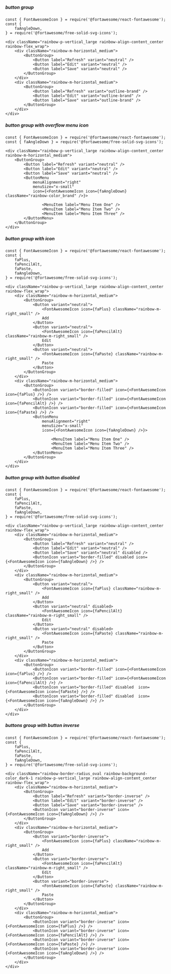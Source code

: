 ##### button group

    const { FontAwesomeIcon } = require('@fortawesome/react-fontawesome');
    const {
        faAngleDown,
    } = require('@fortawesome/free-solid-svg-icons');

    <div className="rainbow-p-vertical_large rainbow-align-content_center rainbow-flex_wrap">
        <div className="rainbow-m-horizontal_medium">
            <ButtonGroup>
                <Button label="Refresh" variant="neutral" />
                <Button label="Edit" variant="neutral" />
                <Button label="Save" variant="neutral" />
            </ButtonGroup>
        </div>
        <div className="rainbow-m-horizontal_medium">
            <ButtonGroup>
                <Button label="Refresh" variant="outline-brand" />
                <Button label="Edit" variant="outline-brand" />
                <Button label="Save" variant="outline-brand" />
            </ButtonGroup>
        </div>
    </div>


##### button group with overflow menu icon

    const { FontAwesomeIcon } = require('@fortawesome/react-fontawesome');
    const { faAngleDown } = require('@fortawesome/free-solid-svg-icons');

    <div className="rainbow-p-vertical_large rainbow-align-content_center rainbow-m-horizontal_medium">
        <ButtonGroup>
            <Button label="Refresh" variant="neutral" />
            <Button label="Edit" variant="neutral" />
            <Button label="Save" variant="neutral" />
            <ButtonMenu
                menuAlignment="right"
                menuSize="x-small"
                icon={<FontAwesomeIcon icon={faAngleDown} className="rainbow-color_brand" />}>

                    <MenuItem label="Menu Item One" />
                    <MenuItem label="Menu Item Two" />
                    <MenuItem label="Menu Item Three" />
            </ButtonMenu>
        </ButtonGroup>
    </div>


##### button group with icon

    const { FontAwesomeIcon } = require('@fortawesome/react-fontawesome');
    const {
        faPlus,
        faPencilAlt,
        faPaste,
        faAngleDown,
    } = require('@fortawesome/free-solid-svg-icons');

    <div className="rainbow-p-vertical_large rainbow-align-content_center rainbow-flex_wrap">
        <div className="rainbow-m-horizontal_medium">
            <ButtonGroup>
                <Button variant="neutral">
                    <FontAwesomeIcon icon={faPlus} className="rainbow-m-right_small" />
                    Add
                </Button>
                <Button variant="neutral">
                    <FontAwesomeIcon icon={faPencilAlt} className="rainbow-m-right_small" />
                    Edit
                </Button>
                <Button variant="neutral">
                    <FontAwesomeIcon icon={faPaste} className="rainbow-m-right_small" />
                    Paste
                </Button>
            </ButtonGroup>
        </div>
        <div className="rainbow-m-horizontal_medium">
            <ButtonGroup>
                <ButtonIcon variant="border-filled" icon={<FontAwesomeIcon icon={faPlus} />} />
                <ButtonIcon variant="border-filled" icon={<FontAwesomeIcon icon={faPencilAlt} />} />
                <ButtonIcon variant="border-filled" icon={<FontAwesomeIcon icon={faPaste} />} />
                <ButtonMenu
                    menuAlignment="right"
                    menuSize="x-small"
                    icon={<FontAwesomeIcon icon={faAngleDown} />}>

                        <MenuItem label="Menu Item One" />
                        <MenuItem label="Menu Item Two" />
                        <MenuItem label="Menu Item Three" />
                </ButtonMenu>
            </ButtonGroup>
        </div>
    </div>

##### button group with button disabled

    const { FontAwesomeIcon } = require('@fortawesome/react-fontawesome');
    const {
        faPlus,
        faPencilAlt,
        faPaste,
        faAngleDown,
    } = require('@fortawesome/free-solid-svg-icons');

    <div className="rainbow-p-vertical_large rainbow-align-content_center rainbow-flex_wrap">
        <div className="rainbow-m-horizontal_medium">
            <ButtonGroup>
                <Button label="Refresh" variant="neutral" />
                <Button label="Edit" variant="neutral" />
                <Button label="Save" variant="neutral" disabled />
                <ButtonIcon variant="border-filled" disabled icon={<FontAwesomeIcon icon={faAngleDown} />} />
            </ButtonGroup>
        </div>
        <div className="rainbow-m-horizontal_medium">
            <ButtonGroup>
                <Button variant="neutral">
                    <FontAwesomeIcon icon={faPlus} className="rainbow-m-right_small" />
                    Add
                </Button>
                <Button variant="neutral" disabled>
                    <FontAwesomeIcon icon={faPencilAlt} className="rainbow-m-right_small" />
                    Edit
                </Button>
                <Button variant="neutral" disabled>
                    <FontAwesomeIcon icon={faPaste} className="rainbow-m-right_small" />
                    Paste
                </Button>
            </ButtonGroup>
        </div>
        <div className="rainbow-m-horizontal_medium">
            <ButtonGroup>
                <ButtonIcon variant="border-filled" icon={<FontAwesomeIcon icon={faPlus} />} />
                <ButtonIcon variant="border-filled" icon={<FontAwesomeIcon icon={faPencilAlt} />} />
                <ButtonIcon variant="border-filled" disabled  icon={<FontAwesomeIcon icon={faPaste} />} />
                <ButtonIcon variant="border-filled" disabled  icon={<FontAwesomeIcon icon={faAngleDown} />} />
            </ButtonGroup>
        </div>
    </div>


##### buttons group with button inverse

    const { FontAwesomeIcon } = require('@fortawesome/react-fontawesome');
    const {
        faPlus,
        faPencilAlt,
        faPaste,
        faAngleDown,
    } = require('@fortawesome/free-solid-svg-icons');

    <div className="rainbow-border-radius_oval rainbow-background-color_dark-1 rainbow-p-vertical_large rainbow-align-content_center rainbow-flex_wrap">
        <div className="rainbow-m-horizontal_medium">
            <ButtonGroup>
                <Button label="Refresh" variant="border-inverse" />
                <Button label="Edit" variant="border-inverse" />
                <Button label="Save" variant="border-inverse" />
                <ButtonIcon variant="border-inverse" icon={<FontAwesomeIcon icon={faAngleDown} />} />
            </ButtonGroup>
        </div>
        <div className="rainbow-m-horizontal_medium">
            <ButtonGroup>
                <Button variant="border-inverse">
                    <FontAwesomeIcon icon={faPlus} className="rainbow-m-right_small" />
                    Add
                </Button>
                <Button variant="border-inverse">
                    <FontAwesomeIcon icon={faPencilAlt} className="rainbow-m-right_small" />
                    Edit
                </Button>
                <Button variant="border-inverse">
                    <FontAwesomeIcon icon={faPaste} className="rainbow-m-right_small" />
                    Paste
                </Button>
            </ButtonGroup>
        </div>
        <div className="rainbow-m-horizontal_medium">
            <ButtonGroup>
                <ButtonIcon variant="border-inverse" icon={<FontAwesomeIcon icon={faPlus} />} />
                <ButtonIcon variant="border-inverse" icon={<FontAwesomeIcon icon={faPencilAlt} />} />
                <ButtonIcon variant="border-inverse" icon={<FontAwesomeIcon icon={faPaste} />} />
                <ButtonIcon variant="border-inverse" icon={<FontAwesomeIcon icon={faAngleDown} />} />
            </ButtonGroup>
        </div>
    </div>